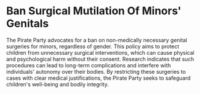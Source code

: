 Ban Surgical Mutilation Of Minors' Genitals
===========================================
The Pirate Party advocates for a ban on non-medically necessary genital surgeries for minors, regardless of gender. This policy aims to protect children from unnecessary surgical interventions, which can cause physical and psychological harm without their consent. Research indicates that such procedures can lead to long-term complications and interfere with individuals' autonomy over their bodies. By restricting these surgeries to cases with clear medical justifications, the Pirate Party seeks to safeguard children's well-being and bodily integrity.